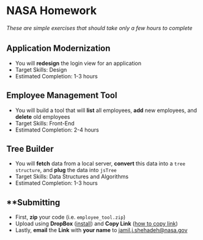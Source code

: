 # NASA Homework

###### These are simple exercises that should take only a few hours to complete



## Application Modernization
- You will **redesign** the login view for an application 
- Target Skills: Design
- Estimated Completion: 1-3 hours 


## Employee Management Tool
- You will build a tool that will **list** all employees, **add** new employees, and **delete** old employees
- Target Skills: Front-End
- Estimated Completion: 2-4 hours 

## Tree Builder
- You will **fetch** data from a local server, **convert** this data into a `tree structure`, and **plug** the data into `jsTree`
- Target Skills: Data Structures and Algorithms 
- Estimated Completion: 1-3 hours 



## \*\*Submitting
- First, **zip** your code (i.e. `employee_tool.zip`)
- Upload using **DropBox** ([install](https://www.dropbox.com/en/help/243)) and **Copy Link** ([how to copy link](https://www.dropbox.com/help/167))
- Lastly, **email** the **Link** with **your name** to jamil.j.shehadeh@nasa.gov
